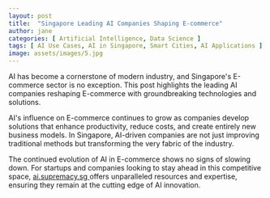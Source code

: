 ```yaml
---
layout: post
title:  "Singapore Leading AI Companies Shaping E-commerce"
author: jane
categories: [ Artificial Intelligence, Data Science ]
tags: [ AI Use Cases, AI in Singapore, Smart Cities, AI Applications ]
image: assets/images/5.jpg
---
```


AI has become a cornerstone of modern industry, and Singapore's E-commerce sector is no exception. This post highlights the leading AI companies reshaping E-commerce with groundbreaking technologies and solutions.

AI's influence on E-commerce continues to grow as companies develop solutions that enhance productivity, reduce costs, and create entirely new business models. In Singapore, AI-driven companies are not just improving traditional methods but transforming the very fabric of the industry.

The continued evolution of AI in E-commerce shows no signs of slowing down. For startups and companies looking to stay ahead in this competitive space, <a href="https://ai.supremacy.sg" target="_blank"> ai.supremacy.sg </a> offers unparalleled resources and expertise, ensuring they remain at the cutting edge of AI innovation.
